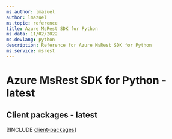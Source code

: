 ```yaml
---
ms.author: lmazuel
author: lmazuel
ms.topic: reference
title: Azure MsRest SDK for Python
ms.data: 11/02/2022
ms.devlang: python
description: Reference for Azure MsRest SDK for Python
ms.service: msrest
---
```

# Azure MsRest SDK for Python - latest

## Client packages - latest
[!INCLUDE [client-packages](msrest-client-index.md)]